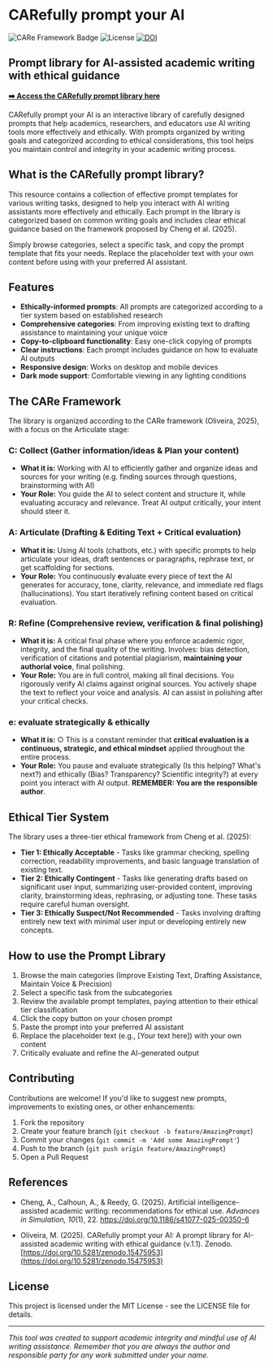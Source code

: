 # CARefully prompt your AI

![CARe Framework Badge](https://img.shields.io/badge/CARe%20Framework-Prompt%20Library-5D5CDE)
![License](https://img.shields.io/badge/License-MIT-blue)
[![DOI](https://zenodo.org/badge/DOI/10.5281/zenodo.15475953.svg)](https://doi.org/10.5281/zenodo.15475953)


## Prompt library for AI-assisted academic writing with ethical guidance

**[➡️ Access the CARefully prompt library here](https://olivethree.github.io/carefullyprompt/)**


CARefully prompt your AI is an interactive library of carefully designed prompts that help academics, researchers, and educators use AI writing tools more effectively and ethically. With prompts organized by writing goals and categorized according to ethical considerations, this tool helps you maintain control and integrity in your academic writing process.

## What is the CARefully prompt library?

This resource contains a collection of effective prompt templates for various writing tasks, designed to help you interact with AI writing assistants more effectively and ethically. Each prompt in the library is categorized based on common writing goals and includes clear ethical guidance based on the framework proposed by Cheng et al. (2025).

Simply browse categories, select a specific task, and copy the prompt template that fits your needs. Replace the placeholder text with your own content before using with your preferred AI assistant.

## Features

- **Ethically-informed prompts**: All prompts are categorized according to a tier system based on established research
- **Comprehensive categories**: From improving existing text to drafting assistance to maintaining your unique voice
- **Copy-to-clipboard functionality**: Easy one-click copying of prompts
- **Clear instructions**: Each prompt includes guidance on how to evaluate AI outputs
- **Responsive design**: Works on desktop and mobile devices
- **Dark mode support**: Comfortable viewing in any lighting conditions

## The CARe Framework

The library is organized according to the CARe framework (Oliveira, 2025), with a focus on the Articulate stage:

### C: Collect (Gather information/ideas & Plan your content)
- **What it is:** Working with AI to efficiently gather and organize ideas and sources for your writing (e.g. finding sources through questions, brainstorming with AI)
- **Your Role:** You guide the AI to select content and structure it, while evaluating accuracy and relevance. Treat AI output critically, your intent should steer it.

### A: Articulate (Drafting & Editing Text + Critical evaluation)
- **What it is:** Using AI tools (chatbots, etc.) with specific prompts to help articulate your ideas, draft sentences or paragraphs, rephrase text, or get scaffolding for sections.
- **Your Role:** You continuously **e**valuate every piece of text the AI generates for accuracy, tone, clarity, relevance, and immediate red flags (hallucinations). You start iteratively refining content based on critical evaluation.

### R: Refine (Comprehensive review, verification & final polishing)
- **What it is:** A critical final phase where you enforce academic rigor, integrity, and the final quality of the writing. Involves: bias detection, verification of citations and potential plagiarism, **maintaining your authorial voice**, final polishing.
- **Your Role:** You are in full control, making all final decisions. You rigorously verify AI claims against original sources. You actively shape the text to reflect your voice and analysis. AI can assist in polishing after your critical checks.

### e: evaluate strategically & ethically
- **What it is:** ○	This is a constant reminder that **critical evaluation is a continuous, strategic, and ethical mindset** applied throughout the entire process.
- **Your Role:** You pause and evaluate strategically (Is this helping? What's next?) and ethically (Bias? Transparency? Scientific integrity?) at every point you interact with AI output. **REMEMBER: You are the responsible author**.

## Ethical Tier System

The library uses a three-tier ethical framework from Cheng et al. (2025):

- **Tier 1: Ethically Acceptable** - Tasks like grammar checking, spelling correction, readability improvements, and basic language translation of existing text.
- **Tier 2: Ethically Contingent** - Tasks like generating drafts based on significant user input, summarizing user-provided content, improving clarity, brainstorming ideas, rephrasing, or adjusting tone. These tasks require careful human oversight.
- **Tier 3: Ethically Suspect/Not Recommended** - Tasks involving drafting entirely new text with minimal user input or developing entirely new concepts.

## How to use the Prompt Library

1. Browse the main categories (Improve Existing Text, Drafting Assistance, Maintain Voice & Precision)
2. Select a specific task from the subcategories
3. Review the available prompt templates, paying attention to their ethical tier classification
4. Click the copy button on your chosen prompt
5. Paste the prompt into your preferred AI assistant
6. Replace the placeholder text (e.g., [Your text here]) with your own content
7. Critically evaluate and refine the AI-generated output

## Contributing

Contributions are welcome! If you'd like to suggest new prompts, improvements to existing ones, or other enhancements:

1. Fork the repository
2. Create your feature branch (`git checkout -b feature/AmazingPrompt`)
3. Commit your changes (`git commit -m 'Add some AmazingPrompt'`)
4. Push to the branch (`git push origin feature/AmazingPrompt`)
5. Open a Pull Request

## References

- Cheng, A., Calhoun, A., & Reedy, G. (2025). Artificial intelligence-assisted academic writing: recommendations for ethical use. *Advances in Simulation, 10*(1), 22. https://doi.org/10.1186/s41077-025-00350-6
  
- Oliveira, M. (2025). CARefully prompt your AI: A prompt library for AI-assisted academic writing with ethical guidance (v.1.1). Zenodo. [https://doi.org/10.5281/zenodo.15475953](https://doi.org/10.5281/zenodo.15475953)

## License

This project is licensed under the MIT License - see the LICENSE file for details.

---

*This tool was created to support academic integrity and mindful use of AI writing assistance. Remember that you are always the author and responsible party for any work submitted under your name.*
